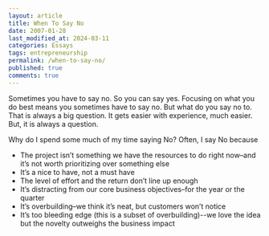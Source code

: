 ```yaml
---
layout: article
title: When To Say No
date: 2007-01-28
last_modified_at: 2024-03-11
categories: Essays
tags: entrepreneurship
permalink: /when-to-say-no/
published: true
comments: true
---
```

Sometimes you have to say no. So you can say yes. Focusing on what you do best means you sometimes have to say no. But what do you say no to. That is always a big question. It gets easier with experience, much easier. But, it is always a question.
<!--more-->
Why do I spend some much of my time saying No? Often, I say No because
- The project isn’t something we have the resources to do right now–and it’s not worth prioritizing over something else
- It’s a nice to have, not a must have
- The level of effort and the return don’t line up enough
- It’s distracting from our core business objectives–for the year or the quarter
- It’s overbuilding–we think it’s neat, but customers won’t notice
- It’s too bleeding edge (this is a subset of overbuilding)--we love the idea but the novelty outweighs the business impact